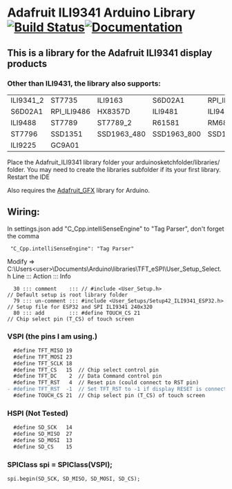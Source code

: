 # Adafruit ILI9341 Arduino Library [![Build Status](https://github.com/adafruit/Adafruit_ILI9341/workflows/Arduino%20Library%20CI/badge.svg)](https://github.com/adafruit/Adafruit_ILI9341/actions)[![Documentation](https://github.com/adafruit/ci-arduino/blob/master/assets/doxygen_badge.svg)](http://adafruit.github.io/Adafruit_ILI9341/html/index.html)

## This is a library for the Adafruit ILI9341 display products

### Other than ILI9431, the library also supports:
|           |             |             |             |               |
| --------- | ----------- | ----------- | ----------- | ------------  |
| ILI9341_2 | ST7735      | ILI9163     | S6D02A1     | RPI_ILI9486   |
| S6D02A1   | RPI_ILI9486 | HX8357D     | ILI9481     | ILI9488        |
| ILI9488   | ST7789      | ST7789_2    | R61581      | RM68140        |
| ST7796    | SSD1351     | SSD1963_480 | SSD1963_800 | SSD1963_800ALT |
| ILI9225   | GC9A01      |

Place the Adafruit_ILI9341 library folder your arduinosketchfolder/libraries/ folder. You may need to create the libraries subfolder if its your first library. Restart the IDE

Also requires the [Adafruit_GFX](https://github.com/adafruit/Adafruit-GFX-Library) library for Arduino.

## Wiring:

In settings.json add "C_Cpp.intelliSenseEngine" to "Tag Parser", don't forget the comma
```
 "C_Cpp.intelliSenseEngine": "Tag Parser"
```

Modify => C:\Users\<user>\Documents\Arduino\libraries\TFT_eSPI\User_Setup_Select.h
Line ::: Action     ::: Info
```
  30 ::: comment    ::: // #include <User_Setup.h>                      // Default setup is root library folder
  79 ::: un-comment ::: #include <User_Setups/Setup42_ILI9341_ESP32.h>  // Setup file for ESP32 and SPI ILI9341 240x320
  80 ::: add        ::: #define TOUCH_CS 21                             // Chip select pin (T_CS) of touch screen
```

### VSPI (the pins I am using.)
```diff
  #define TFT_MISO 19
  #define TFT_MOSI 23
  #define TFT_SCLK 18
  #define TFT_CS   15  // Chip select control pin
  #define TFT_DC    2  // Data Command control pin
  #define TFT_RST   4  // Reset pin (could connect to RST pin)
- #define TFT_RST  -1  // Set TFT_RST to -1 if display RESET is connected to ESP32 board RST
  #define TOUCH_CS 21  // Chip select pin (T_CS) of touch screen
```

### HSPI (Not Tested)
```diff
  #define SD_SCK   14
  #define SD_MISO  27
  #define SD_MOSI  13
  #define SD_CS    15
```

### SPIClass spi = SPIClass(VSPI);
```
spi.begin(SD_SCK, SD_MISO, SD_MOSI, SD_CS);
```
